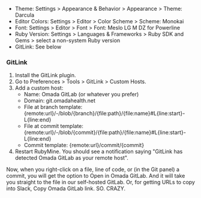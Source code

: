 * Theme: Settings > Appearance & Behavior > Appearance > Theme: Darcula
* Editor Colors: Settings > Editor > Color Scheme > Scheme: Monokai
* Font: Settings > Editor > Font > Font: Meslo LG M DZ for Powerline
* Ruby Version: Settings > Languages & Frameworks > Ruby SDK and Gems > select a non-system Ruby version
* GitLink: See below

### GitLink

1. Install the GitLink plugin.
2. Go to Preferences > Tools > GitLink > Custom Hosts.
3. Add a custom host:
    * Name: Omada GitLab (or whatever you prefer)
    * Domain: git.omadahealth.net
    * File at branch template: {remote:url}/-/blob/{branch}/{file:path}/{file:name}#L{line:start}-L{line:end}
    * File at commit template: {remote:url}/-/blob/{commit}/{file:path}/{file:name}#L{line:start}-L{line:end}
    * Commit template: {remote:url}/commit/{commit}
4. Restart RubyMine. You should see a notification saying "GitLink has detected Omada GitLab as your remote host".

Now, when you right-click on a file, line of code, or (in the Git panel) a commit, you will get the option to Open in Omada GitLab. And it will take you straight to the file in our self-hosted GitLab. Or, for getting URLs to copy into Slack, Copy Omada GitLab link.
SO. CRAZY.
